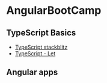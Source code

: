 # AngularBootCamp

## TypeScript Basics
* [TypeScript stackblitz](https://stackblitz.com/@benjavicha1)
* [TypeScript - Let](https://stackblitz.com/edit/typescript-let)

## Angular apps

